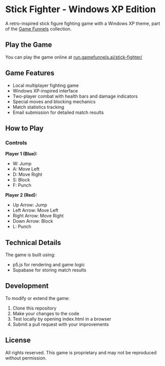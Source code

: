 # Stick Fighter - Windows XP Edition

A retro-inspired stick figure fighting game with a Windows XP theme, part of the [Game Funnels](http://run.gamefunnels.ai) collection.

## Play the Game

You can play the game online at [run.gamefunnels.ai/stick-fighter/](http://run.gamefunnels.ai/stick-fighter/)

## Game Features

- Local multiplayer fighting game
- Windows XP-inspired interface
- Two-player combat with health bars and damage indicators
- Special moves and blocking mechanics
- Match statistics tracking
- Email submission for detailed match results

## How to Play

### Controls

**Player 1 (Blue):**
- W: Jump
- A: Move Left
- D: Move Right
- S: Block
- F: Punch

**Player 2 (Red):**
- Up Arrow: Jump
- Left Arrow: Move Left
- Right Arrow: Move Right
- Down Arrow: Block
- L: Punch

## Technical Details

The game is built using:
- p5.js for rendering and game logic
- Supabase for storing match results

## Development

To modify or extend the game:

1. Clone this repository
2. Make your changes to the code
3. Test locally by opening index.html in a browser
4. Submit a pull request with your improvements

## License

All rights reserved. This game is proprietary and may not be reproduced without permission. 